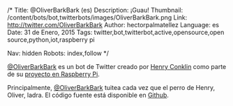 /*
Title: @OliverBarkBark (es)
Description: ¡Guau!
Thumbnail: /content/bots/bot,twitterbots/images/OliverBarkBark.png
Link: http://twitter.com/OliverBarkBark
Author: hectorpalmatellez
Language: es
Date: 31 de Enero, 2015
Tags: twitter,bot,twitterbot,active,opensource,open source,python,iot,raspberry pi

Nav: hidden
Robots: index,follow
*/

[@OliverBarkBark](https://twitter.com/OliverBarkBark) es un bot de Twitter creado por [Henry Conklin](https://github.com/HenryWConklin) como parte de su [proyecto en Raspberry Pi](http://henrywconklin.github.io/projects/2015/08/17/oliver-twitter.html).

Principalmente, [@OliverBarkBark](https://twitter.com/OliverBarkBark) tuitea cada vez que el perro de Henry, Oliver, ladra. El código fuente está disponible en [Github](https://github.com/HenryWConklin/barkdetect).
